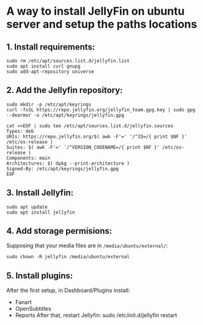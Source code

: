 # A way to install JellyFin on ubuntu server and setup the paths locations

## 1. Install requirements:
```
sudo rm /etc/apt/sources.list.d/jellyfin.list
sudo apt install curl gnupg
sudo add-apt-repository universe
```
## 2. Add the Jellyfin repository:
```
sudo mkdir -p /etc/apt/keyrings
curl -fsSL https://repo.jellyfin.org/jellyfin_team.gpg.key | sudo gpg --dearmor -o /etc/apt/keyrings/jellyfin.gpg
```
```
cat <<EOF | sudo tee /etc/apt/sources.list.d/jellyfin.sources
Types: deb
URIs: https://repo.jellyfin.org/$( awk -F'=' '/^ID=/{ print $NF }' /etc/os-release )
Suites: $( awk -F'=' '/^VERSION_CODENAME=/{ print $NF }' /etc/os-release )
Components: main
Architectures: $( dpkg --print-architecture )
Signed-By: /etc/apt/keyrings/jellyfin.gpg
EOF
```
## 3. Install Jellyfin:
```
sudo apt update
sudo apt install jellyfin
```
## 4. Add storage permisions:
Supposing that your media files are in `/media/ubuntu/external/`:
```
sudo chown -R jellyfin /media/ubuntu/external
```
## 5. Install plugins:
After the first setup, in Dashboard/Plugins install:
* Fanart
* OpenSubtitles
* Reports
After that, restart Jellyfin:
sudo /etc/init.d/jellyfin restart
